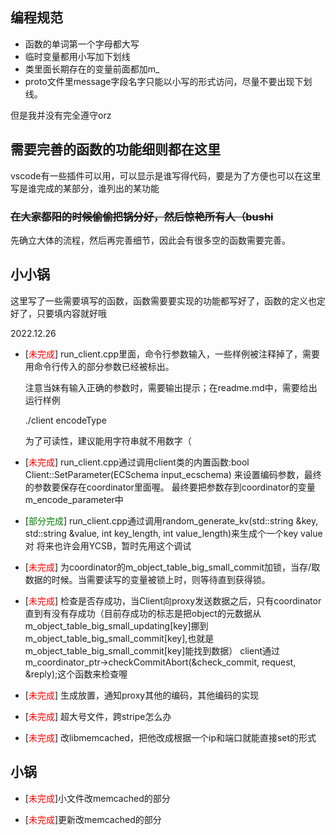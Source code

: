 ## 编程规范
* 函数的单词第一个字母都大写
* 临时变量都用小写加下划线
* 类里面长期存在的变量前面都加m_
* proto文件里message字段名字只能以小写的形式访问，尽量不要出现下划线。

但是我并没有完全遵守orz
## 需要完善的函数的功能细则都在这里
vscode有一些插件可以用，可以显示是谁写得代码，要是为了方便也可以在这里写是谁完成的某部分，谁列出的某功能
### ~~在大家都阳的时候偷偷把锅分好，然后惊艳所有人（bushi~~
先确立大体的流程，然后再完善细节，因此会有很多空的函数需要完善。
## 小小锅
这里写了一些需要填写的函数，函数需要要实现的功能都写好了，函数的定义也定好了，只要填内容就好哦

2022.12.26
* [<font color=Red>未完成</font>] run_client.cpp里面，命令行参数输入，一些样例被注释掉了，需要用命令行传入的部分参数已经被标出。

    注意当妹有输入正确的参数时，需要输出提示；在readme.md中，需要给出运行样例

    ./client encodeType

    为了可读性，建议能用字符串就不用数字（
* [<font color=Red>未完成</font>] run_client.cpp通过调用client类的内置函数:bool Client::SetParameter(ECSchema input_ecschema)
        来设置编码参数，最终的参数要保存在coordinator里面喔。
        最终要把参数存到coordinator的变量m_encode_parameter中
* [<font color=Green>部分完成</font>] run_client.cpp通过调用random_generate_kv(std::string &key, std::string &value,
                                     int key_length, int value_length)来生成个一个key value对
            将来也许会用YCSB，暂时先用这个调试
* [<font color=Red>未完成</font>] 为coordinator的m_object_table_big_small_commit加锁，当存/取数据的时候。当需要读写的变量被锁上时，则等待直到获得锁。

* [<font color=Red>未完成</font>] 检查是否存成功，当Client向proxy发送数据之后，只有coordinator直到有没有存成功（目前存成功的标志是把object的元数据从m_object_table_big_small_updating[key]挪到m_object_table_big_small_commit[key],也就是m_object_table_big_small_commit[key]能找到数据）
client通过m_coordinator_ptr->checkCommitAbort(&check_commit, request, &reply);这个函数来检查喔

* [<font color=Red>未完成</font>] 生成放置，通知proxy其他的编码，其他编码的实现

* [<font color=Red>未完成</font>] 超大号文件，跨stripe怎么办

* [<font color=Red>未完成</font>] 改libmemcached，把他改成根据一个ip和端口就能直接set的形式


## 小锅
* [<font color=Red>未完成</font>]小文件改memcached的部分

* [<font color=Red>未完成</font>]更新改memcached的部分





